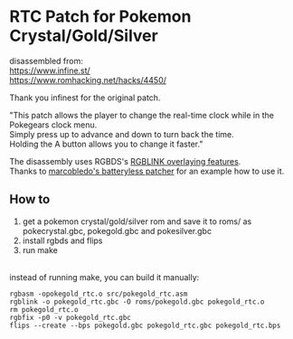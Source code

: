 RTC Patch for Pokemon Crystal/Gold/Silver
=========================================


disassembled from:<br>
https://www.infine.st/<br>
https://www.romhacking.net/hacks/4450/<br>

Thank you infinest for the original patch.

"This patch allows the player to change the real-time clock while in the Pokegears clock menu.<br>
Simply press up to advance and down to turn back the time.<br>
Holding the A button allows you to change it faster."

The disassembly uses RGBDS's [RGBLINK overlaying features](https://rgbds.gbdev.io/docs/v0.7.0/rgblink.1#O).<br>
Thanks to [marcobledo's batteryless patcher](https://github.com/marcrobledo/game-boy-batteryless-patcher) for an example how to use it.

How to
------
1. get a pokemon crystal/gold/silver rom and save it to roms/ as pokecrystal.gbc, pokegold.gbc and pokesilver.gbc
2. install rgbds and flips
3. run make
<br>
instead of running make, you can build it manually:

```
rgbasm -opokegold_rtc.o src/pokegold_rtc.asm
rgblink -o pokegold_rtc.gbc -O roms/pokegold.gbc pokegold_rtc.o
rm pokegold_rtc.o
rgbfix -p0 -v pokegold_rtc.gbc
flips --create --bps pokegold.gbc pokegold_rtc.gbc pokegold_rtc.bps
```
